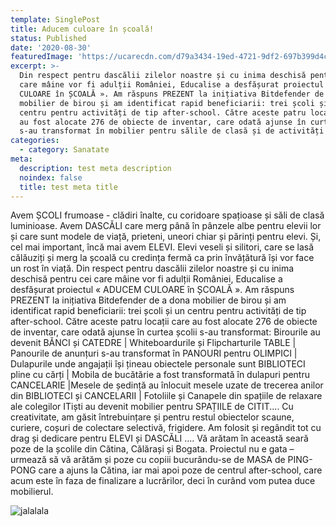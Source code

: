 ```yaml
---
template: SinglePost
title: Aducem culoare în școală!
status: Published
date: '2020-08-30'
featuredImage: 'https://ucarecdn.com/d79a3434-19ed-4721-9df2-697b399d4cd8/'
excerpt: >-
  Din respect pentru dascălii zilelor noastre și cu inima deschisă pentru cei
  care mâine vor fi adulții României, Educalise a desfășurat proiectul « ADUCEM
  CULOARE în ȘCOALĂ ». Am răspuns PREZENT la inițiativa Bitdefender de a dona
  mobilier de birou și am identificat rapid beneficiarii: trei școli și un
  centru pentru activități de tip after-school. Către aceste patru locații care
  au fost alocate 276 de obiecte de inventar, care odată ajunse în curtea școlii
  s-au transformat în mobilier pentru sălile de clasă și de activități
categories:
  - category: Sanatate
meta:
  description: test meta description
  noindex: false
  title: test meta title
---
```

Avem ȘCOLI frumoase - clădiri înalte, cu coridoare spațioase și săli de clasă luminioase. Avem DASCĂLI care merg până în pânzele albe pentru elevii lor și care sunt modele de viață, prieteni, uneori chiar și părinți pentru elevi. Și, cel mai important, încă mai avem ELEVI. Elevi veseli și silitori, care se lasă călăuziți și merg la școală cu credința fermă ca prin învățătură își vor face un rost în viață. Din respect pentru dascălii zilelor noastre și cu inima deschisă pentru cei care mâine vor fi adulții României, Educalise a desfășurat proiectul « ADUCEM CULOARE în ȘCOALĂ ». Am răspuns PREZENT la inițiativa Bitdefender de a dona mobilier de birou și am identificat rapid beneficiarii: trei școli și un centru pentru activități de tip after-school. Către aceste patru locații care au fost alocate 276 de obiecte de inventar, care odată ajunse în curtea școlii s-au transformat: Birourile au devenit BĂNCI și CATEDRE  | Whiteboardurile și Flipcharturile TABLE | Panourile de anunțuri s-au transformat în PANOURI pentru  OLIMPICI | Dulapurile unde angajații își țineau obiectele personale sunt BIBLIOTECI pline cu cărți | Mobila de bucătărie a fost transformată în dulapuri pentru CANCELARIE |Mesele de ședință au înlocuit mesele uzate de trecerea anilor din BIBLIOTECI și CANCELARII | Fotoliile și Canapele din spațiile de relaxare ale colegilor ITiști au devenit  mobilier pentru SPAȚIILE de CITIT.... Cu creativitate, am găsit întrebuințare și pentru restul obiectelor scaune, curiere, coșuri de colectare selectivă, frigidere. Am folosit și regândit tot cu drag și dedicare pentru ELEVI și DASCĂLI .... Vă arătam în această seară poze de la școlile din Cătina, Călărași și Bogata. Proiectul nu e gata – urmează să vă arătăm și poze cu copiii bucurându-se de  MASA de PING-PONG care a ajuns la  Cătina, iar mai apoi poze de centrul after-school, care acum este în faza de finalizare a lucrărilor, deci în curând vom putea duce mobilierul.

![jalalala](https://ucarecdn.com/1be34175-f6fe-4201-bf0f-ddef01b924eb/ "stest")
